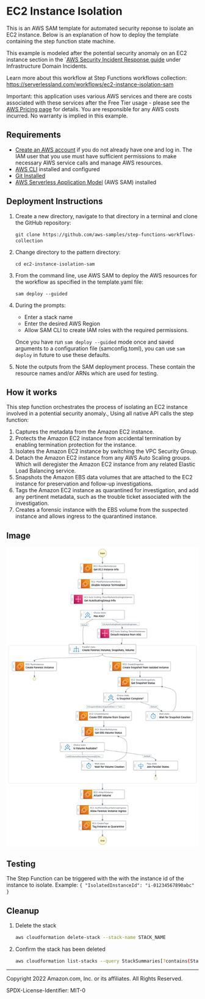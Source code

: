 # EC2 Instance Isolation

This is an AWS SAM template for automated security reponse to isolate an EC2 instance. Below is an explanation of how to deploy the template containing the step function state machine.

This example is modeled after the potential security anomaly on an EC2 instance section in the `[AWS Security Incident Response guide](https://docs.aws.amazon.com/whitepapers/latest/aws-security-incident-response-guide/welcome.html) under Infrastructure Domain Incidents.

Learn more about this workflow at Step Functions workflows collection: https://serverlessland.com/workflows/ec2-instance-isolation-sam

Important: this application uses various AWS services and there are costs associated with these services after the Free Tier usage - please see the [AWS Pricing page](https://aws.amazon.com/pricing/) for details. You are responsible for any AWS costs incurred. No warranty is implied in this example.

## Requirements

* [Create an AWS account](https://portal.aws.amazon.com/gp/aws/developer/registration/index.html) if you do not already have one and log in. The IAM user that you use must have sufficient permissions to make necessary AWS service calls and manage AWS resources.
* [AWS CLI](https://docs.aws.amazon.com/cli/latest/userguide/install-cliv2.html) installed and configured
* [Git Installed](https://git-scm.com/book/en/v2/Getting-Started-Installing-Git)
* [AWS Serverless Application Model](https://docs.aws.amazon.com/serverless-application-model/latest/developerguide/serverless-sam-cli-install.html) (AWS SAM) installed

## Deployment Instructions

1. Create a new directory, navigate to that directory in a terminal and clone the GitHub repository:
    ``` 
    git clone https://github.com/aws-samples/step-functions-workflows-collection
    ```
1. Change directory to the pattern directory:
    ```
    cd ec2-instance-isolation-sam
    ```
1. From the command line, use AWS SAM to deploy the AWS resources for the workflow as specified in the template.yaml file:
    ```
    sam deploy --guided
    ```
1. During the prompts:
    * Enter a stack name
    * Enter the desired AWS Region
    * Allow SAM CLI to create IAM roles with the required permissions.

    Once you have run `sam deploy --guided` mode once and saved arguments to a configuration file (samconfig.toml), you can use `sam deploy` in future to use these defaults.

1. Note the outputs from the SAM deployment process. These contain the resource names and/or ARNs which are used for testing.

## How it works

This step function orchestrates the process of isolating an EC2 instance involved in a potential security anomaly.,
Using all native API calls the step function: 
1. Captures the metadata from the Amazon EC2 instance.
2. Protects the Amazon EC2 instance from accidental termination by enabling termination protection for the instance.
3. Isolates the Amazon EC2 instance by switching the VPC Security Group.
4. Detach the Amazon EC2 instance from any AWS Auto Scaling groups. Which will deregister the Amazon EC2 instance from any related Elastic Load Balancing service.
5. Snapshots the Amazon EBS data volumes that are attached to the EC2 instance for preservation and follow-up investigations.
6. Tags the Amazon EC2 instance as quarantined for investigation, and add any pertinent metadata, such as the trouble ticket associated with the investigation.
7. Creates a forensic instance with the EBS volume from the suspected instance and allows ingress to the quarantined instance.

## Image
![image](./resources/statemachine.png)

## Testing

The Step Function can be triggered with the with the instance id of the instance to isolate.
Example:
    ```
    {
        "IsolatedInstanceId": "i-01234567890abc"
    }
    ```

## Cleanup
 
1. Delete the stack
    ```bash
    aws cloudformation delete-stack --stack-name STACK_NAME
    ```
1. Confirm the stack has been deleted
    ```bash
    aws cloudformation list-stacks --query StackSummaries[?contains(StackName,'STACK_NAME')].StackStatus
    ```
----
Copyright 2022 Amazon.com, Inc. or its affiliates. All Rights Reserved.

SPDX-License-Identifier: MIT-0